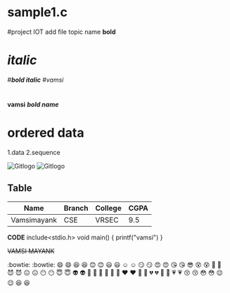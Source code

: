 # sample1.c
#project IOT
  add file
    topic name
    **bold**
   # *italic*
  #***bold italic***
   #*vamsi*
  #
  **vamsi**
***bold name***
# **ordered data**
1.data
2.sequence


![Gitlogo](https://www.logopik.com/wp-content/uploads/edd/2019/01/Dragon-vector-logo-template.png)
![Gitlogo](https://graphicriver.img.customer.envatousercontent.com/files/264451940/preview.jpg?auto=compress%2Cformat&q=80&fit=crop&crop=top&max-h=8000&max-w=590&s=4942dccce0b79f382bd89ee321d200a0)

## **Table**
|Name|Branch|College|CGPA|
|----|------|-------|----|
|Vamsimayank|CSE|VRSEC|9.5|

**CODE**
include<stdio.h>
void main()
{
printf("vamsi")
}

~~VAMSI MAYANK~~


:bowtie: :bowtie:	😄 :smile:	😆 :laughing:
😊 :blush:	😃 :smiley:	☺️ :relaxed:
😏 :smirk:	😍 :heart_eyes:	😘 :kissing_heart: :sunglasses:	😵 :dizzy_face:	👿 :imp:
😈 :smiling_imp:	😐 :neutral_face:	😶 :no_mouth:
😇 :innocent:	👽 :alien:	💛 :yellow_heart:
💙 :blue_heart:	💜 :purple_heart:	❤️ :heart:
💚 :green_heart:	💔 :broken_heart:	💓 :heartbeat:
💗 :heartpulse:
😚 :kissing_closed_eyes:	😳 :flushed:	😌 :relieved:
😆 :satisfied:
